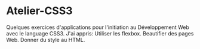 # Atelier-CSS3
Quelques exercices d'applications pour l'initiation au Développement Web avec le language CSS3.
J'ai appris: 
 Utiliser les flexbox.
 Beautifier des pages Web.
 Donner du style au HTML.


